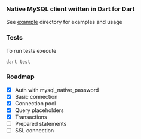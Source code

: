 ### Native MySQL client written in Dart for Dart

See [example](example/) directory for examples and usage

### Tests

To run tests execute

```bash
dart test
```

### Roadmap

* [x] Auth with mysql_native_password
* [x] Basic connection
* [x] Connection pool
* [x] Query placeholders
* [x] Transactions
* [ ] Prepared statements
* [ ] SSL connection